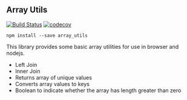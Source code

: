 ## Array Utils

[![Build Status](https://travis-ci.org/phillyfan1138/array-utils.svg?branch=master)](https://travis-ci.org/phillyfan1138/array-utils)
[![codecov](https://codecov.io/gh/phillyfan1138/array-utils/branch/master/graph/badge.svg)](https://codecov.io/gh/phillyfan1138/array-utils)

`npm install --save array_utils`

This library provides some basic array utilities for use in browser and nodejs.  

* Left Join
* Inner Join
* Returns array of unique values
* Converts array values to keys
* Boolean to indicate whether the array has length greater than zero